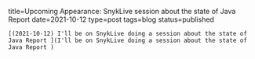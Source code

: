 
title=Upcoming Appearance: SnykLive session about the state of Java Report 
date=2021-10-12
type=post
tags=blog
status=published
~~~~~~
[(2021-10-12) I'll be on SnykLive doing a session about the state of Java Report ](I'll be on SnykLive doing a session about the state of Java Report ) 
            